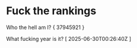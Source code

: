# Fuck the rankings

Who the hell am I?
{ 37945921 }

What fucking year is it?
[ 2025-06-30T00:26:40Z ]
